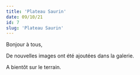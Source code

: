 ```yaml
---
title: 'Plateau Saurin'
date: 09/10/21
id: 7
slug: 'Plateau Saurin'
---
```


Bonjour à tous,

De nouvelles images ont été ajoutées dans la galerie.

<nuxt-link to="/gallery">

<nuxt-img src="/images_blog/saurin.png" format="webp" sizes="sm:290px lg:400px" alt="pannel de photo ajouté" />

</nuxt-link>

A bientôt sur le terrain.